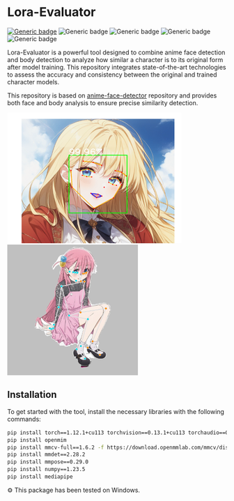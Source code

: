 # Lora-Evaluator

[![Generic badge](https://img.shields.io/badge/CUDA-11.4-brightgreen.svg)](https://developer.nvidia.com/cuda-11-4-0-download-archive?target_os=Windows&target_arch=x86_64&target_version=10&target_type=exe_local)
![Generic badge](https://img.shields.io/badge/pytorch-1.12.1-orange.svg)
![Generic badge](https://img.shields.io/badge/mmcv_full-1.6.2-red.svg)
![Generic badge](https://img.shields.io/badge/mmdet-1.12.1-red.svg)
![Generic badge](https://img.shields.io/badge/mmpose-1.12.1-red.svg)

 Lora-Evaluator is a powerful tool designed to combine anime face detection and body detection to analyze how similar a character is to its original form after model training. This repository integrates state-of-the-art technologies to assess the accuracy and consistency between the original and trained character models.

 
This repository is based on [anime-face-detector](https://github.com/hysts/anime-face-detector) repository and provides both face and body analysis to ensure precise similarity detection.

<img src="assets/img.png" width="400" height="300">
<img src="assets/img_1.png" width="300" height="300">

<br/>

## Installation
To get started with the tool, install the necessary libraries with the following commands:
```bash
pip install torch==1.12.1+cu113 torchvision==0.13.1+cu113 torchaudio==0.12.1 --extra-index-url https://download.pytorch.org/whl/cu113
pip install openmim
pip install mmcv-full==1.6.2 -f https://download.openmmlab.com/mmcv/dist/cu113/torch1.12/index.html
pip install mmdet==2.28.2
pip install mmpose==0.29.0
pip install numpy==1.23.5
pip install mediapipe
```

⚙️ This package has been tested on Windows.


